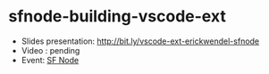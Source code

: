 # sfnode-building-vscode-ext

- Slides presentation: http://bit.ly/vscode-ext-erickwendel-sfnode
- Video : pending
- Event: [SF Node](https://www.meetup.com/pt-BR/sfnode/events/mxstsmyzgbgb/)
